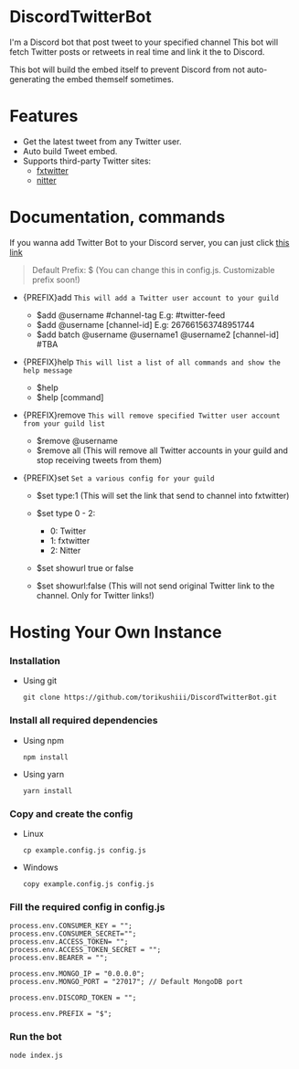 # DiscordTwitterBot

I'm a Discord bot that post tweet to your specified channel
This bot will fetch Twitter posts or retweets in real time and link it the to Discord.

This bot will build the embed itself to prevent Discord from not auto-generating the embed themself sometimes.

# Features

- Get the latest tweet from any Twitter user.
- Auto build Tweet embed.
- Supports third-party Twitter sites:
  - [fxtwitter](https://github.com/robinuniverse/TwitFix)
  - [nitter](https://github.com/zedeus/nitter)

# Documentation, commands

If you wanna add Twitter Bot to your Discord server, you can just click [this link](https://discord.com/oauth2/authorize?client_id=951471857943597086&scope=bot&permissions=19456)

> Default Prefix: $ (You can change this in config.js. Customizable prefix soon!)
- {PREFIX}add `This will add a Twitter user account to your guild`
    - $add @username #channel-tag E.g: #twitter-feed
    - $add @username [channel-id] E.g: 267661563748951744
    - $add batch @username @username1 @username2 [channel-id] #TBA

- {PREFIX}help `This will list a list of all commands and show the help message`
    - $help
    - $help [command]

- {PREFIX}remove `This will remove specified Twitter user account from your guild list`
    - $remove @username
    - $remove all (This will remove all Twitter accounts in your guild and stop receiving tweets from them)

- {PREFIX}set `Set a various config for your guild`
    - $set type:1 (This will set the link that send to channel into fxtwitter)
    - $set type 0 - 2:
        - 0: Twitter
        - 1: fxtwitter
        - 2: Nitter

    - $set showurl true or false
    - $set showurl:false (This will not send original Twitter link to the channel. Only for Twitter  links!)

# Hosting Your Own Instance

### Installation

- Using git
    ```
    git clone https://github.com/torikushiii/DiscordTwitterBot.git
    ```

### Install all required dependencies

- Using npm
    ```
    npm install
    ```
- Using yarn
    ```
    yarn install
    ```

### Copy and create the config

- Linux
    ```
    cp example.config.js config.js
    ```

- Windows
    ```
    copy example.config.js config.js
    ```

### Fill the required config in config.js

```
process.env.CONSUMER_KEY = "";
process.env.CONSUMER_SECRET="";
process.env.ACCESS_TOKEN= "";
process.env.ACCESS_TOKEN_SECRET = "";
process.env.BEARER = "";

process.env.MONGO_IP = "0.0.0.0";
process.env.MONGO_PORT = "27017"; // Default MongoDB port

process.env.DISCORD_TOKEN = "";

process.env.PREFIX = "$";
```

### Run the bot

```
node index.js
```